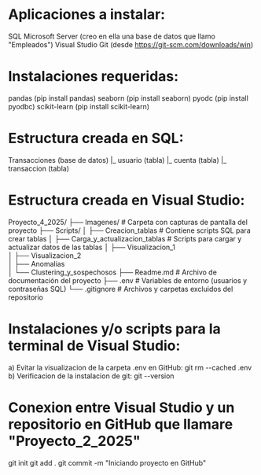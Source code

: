 # Aplicaciones a instalar: 
SQL Microsoft Server (creo en ella una base de datos que llamo "Empleados")
Visual Studio
Git (desde https://git-scm.com/downloads/win)

# Instalaciones requeridas:
pandas (pip install pandas)
seaborn (pip install seaborn) 
pyodc (pip install pyodbc)
scikit-learn (pip install scikit-learn)

# Estructura creada en SQL:
Transacciones (base de datos)
|_ usuario (tabla)
|_ cuenta (tabla)
|_ transaccion (tabla)

# Estructura creada en Visual Studio:
Proyecto_4_2025/
├── Imagenes/                         # Carpeta con capturas de pantalla del proyecto
├── Scripts/
│   ├── Creacion_tablas               # Contiene scripts SQL para crear tablas
│   ├── Carga_y_actualizacion_tablas  # Scripts para cargar y actualizar datos de las tablas
│   ├── Visualizacion_1         
│   ├── Visualizacion_2          
│   ├── Anomalias                
│   └── Clustering_y_sospechosos 
├── Readme.md                         # Archivo de documentación del proyecto
├── .env                              # Variables de entorno (usuarios y contraseñas SQL)
└── .gitignore                        # Archivos y carpetas excluidos del repositorio


# Instalaciones y/o scripts para la terminal de Visual Studio: 
a) Evitar la visualizacion de la carpeta .env en GitHub: git rm --cached .env
b) Verificacion de la instalacion de git: git --version

# Conexion entre Visual Studio y un repositorio en GitHub que llamare "Proyecto_2_2025"
git init
git add .
git commit -m "Iniciando proyecto en GitHub"